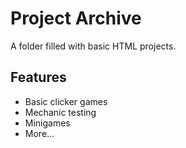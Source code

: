 # Project Archive

A folder filled with basic HTML projects.

## Features
- Basic clicker games
- Mechanic testing
- Minigames
- More...
